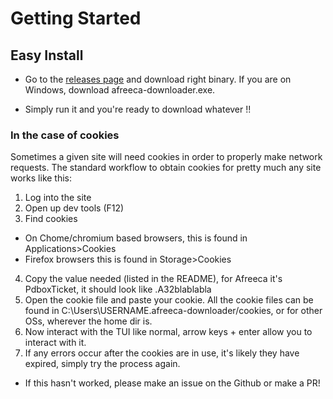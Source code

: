 # Getting Started

## Easy Install

- Go to the [releases page](https://github.com/horsaen/afreeca-downloader/releases) and download right binary. If you are on Windows, download afreeca-downloader.exe.

- Simply run it and you're ready to download whatever !!

### In the case of cookies

Sometimes a given site will need cookies in order to properly make network requests. The standard workflow to obtain cookies for pretty much any site works like this:

1. Log into the site
2. Open up dev tools (F12)
3. Find cookies
- On Chome/chromium based browsers, this is found in Applications>Cookies
- Firefox browsers this is found in Storage>Cookies
4. Copy the value needed (listed in the README), for Afreeca it's PdboxTicket, it should look like .A32blablabla
5. Open the cookie file and paste your cookie. All the cookie files can be found in C:\Users\USERNAME\.afreeca-downloader/cookies, or for other OSs, wherever the home dir is.
6. Now interact with the TUI like normal, arrow keys + enter allow you to interact with it.
7. If any errors occur after the cookies are in use, it's likely they have expired, simply try the process again.
- If this hasn't worked, please make an issue on the Github or make a PR!